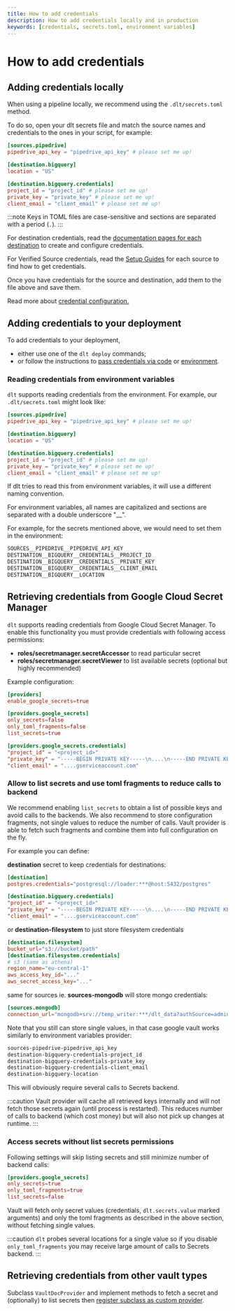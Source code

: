 ```yaml
---
title: How to add credentials
description: How to add credentials locally and in production
keywords: [credentials, secrets.toml, environment variables]
---
```


# How to add credentials

## Adding credentials locally

When using a pipeline locally, we recommend using the `.dlt/secrets.toml` method.

To do so, open your dlt secrets file and match the source names and credentials to the ones in your script, for example:

```toml
[sources.pipedrive]
pipedrive_api_key = "pipedrive_api_key" # please set me up!

[destination.bigquery]
location = "US"

[destination.bigquery.credentials]
project_id = "project_id" # please set me up!
private_key = "private_key" # please set me up!
client_email = "client_email" # please set me up!
```

:::note
Keys in TOML files are case-sensitive and sections are separated with a period (`.`).
:::

For destination credentials, read the [documentation pages for each destination](../dlt-ecosystem/destinations) to create and configure credentials.

For Verified Source credentials, read the [Setup Guides](../dlt-ecosystem/verified-sources) for each source to find how to get credentials.

Once you have credentials for the source and destination, add them to the file above and save them.

Read more about [credential configuration.](../general-usage/credentials)

## Adding credentials to your deployment

To add credentials to your deployment,

- either use one of the `dlt deploy` commands;
- or follow the instructions to [pass credentials via code](../general-usage/credentials/advanced#configure-destination-credentials-in-code) or [environment](../general-usage/credentials/setup#environment-variables).

### Reading credentials from environment variables

`dlt` supports reading credentials from the environment. For example, our `.dlt/secrets.toml` might look like:

```toml
[sources.pipedrive]
pipedrive_api_key = "pipedrive_api_key" # please set me up!

[destination.bigquery]
location = "US"

[destination.bigquery.credentials]
project_id = "project_id" # please set me up!
private_key = "private_key" # please set me up!
client_email = "client_email" # please set me up!
```

If dlt tries to read this from environment variables, it will use a different naming convention.

For environment variables, all names are capitalized and sections are separated with a double underscore "__".

For example, for the secrets mentioned above, we would need to set them in the environment:

```sh
SOURCES__PIPEDRIVE__PIPEDRIVE_API_KEY
DESTINATION__BIGQUERY__CREDENTIALS__PROJECT_ID
DESTINATION__BIGQUERY__CREDENTIALS__PRIVATE_KEY
DESTINATION__BIGQUERY__CREDENTIALS__CLIENT_EMAIL
DESTINATION__BIGQUERY__LOCATION
```

## Retrieving credentials from Google Cloud Secret Manager

`dlt` supports reading credentials from Google Cloud Secret Manager. To enable this functionality you must provide
credentials with following access permissions:
* **roles/secretmanager.secretAccessor** to read particular secret
* **roles/secretmanager.secretViewer** to list available secrets (optional but highly recommended)

Example configuration:
```toml
[providers]
enable_google_secrets=true

[providers.google_secrets]
only_secrets=false
only_toml_fragments=false
list_secrets=true

[providers.google_secrets.credentials]
"project_id" = "<project_id>"
"private_key" = "-----BEGIN PRIVATE KEY-----\n....\n-----END PRIVATE KEY-----\n"
"client_email" = "....gserviceaccount.com"
```

### Allow to list secrets and use toml fragments to reduce calls to backend
We recommend enabling `list_secrets` to obtain a list of possible keys and avoid calls to the backends. We also recommend
to store configuration fragments, not single values to reduce the number of calls. Vault provider is able to fetch such fragments
and combine them into full configuration on the fly.

For example you can define:

**destination** secret to keep credentials for destinations:
```toml
[destination]
postgres.credentials="postgresql://loader:***@host:5432/postgres"

[destination.bigquery.credentials]
"project_id" = "<project_id>"
"private_key" = "-----BEGIN PRIVATE KEY-----\n....\n-----END PRIVATE KEY-----\n"
"client_email" = "....gserviceaccount.com"
```

or **destination-filesystem** to just store filesystem credentials
```toml
[destination.filesystem]
bucket_url="s3://bucket/path"
[destination.filesystem.credentials]
# s3 (same as athena)
region_name="eu-central-1"
aws_access_key_id="..."
aws_secret_access_key="..."
```

same for sources ie. **sources-mongodb** will store mongo credentials:
```toml
[sources.mongodb]
connection_url="mongodb+srv://temp_writer:***/dlt_data?authSource=admin&replicaSet=db-mongodb&tls=true"
```

Note that you still can store single values, in that case google vault works similarly to environment variables provider:
```sh
sources-pipedrive-pipedrive_api_key
destination-bigquery-credentials-project_id
destination-bigquery-credentials-private_key
destination-bigquery-credentials-client_email
destination-bigquery-location
```
This will obviously require several calls to Secrets backend.

:::caution
Vault provider will cache all retrieved keys internally and will not fetch those secrets again (until process is restarted). This
reduces number of calls to backend (which cost money) but will also not pick up changes at runtime.
:::

### Access secrets without list secrets permissions
Following settings will skip listing secrets and still minimize number of backend calls:
```toml
[providers.google_secrets]
only_secrets=true
only_toml_fragments=true
list_secrets=false
```

Vault will fetch only secret values (credentials, `dlt.secrets.value` marked arguments) and only the toml fragments as described
in the above section, without fetching single values.


:::caution
`dlt` probes several locations for a single value so if you disable `only_toml_fragments` you may receive large amount of calls
to Secrets backend.
:::

## Retrieving credentials from other vault types
Subclass `VaultDocProvider` and implement methods to fetch a secret and (optionally) to list secrets then
[register subclass as custom provider](../../examples/custom_config_provider).
